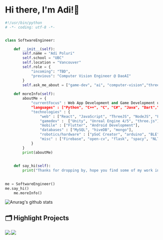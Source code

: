 # Hi there, I'm Adi!👋

```python
#!/usr/bin/python
# -*- coding: utf-8 -*-


class SoftwareEngineer:

    def __init__(self):
        self.name = "Adi Poluri"
        self.school = "UBC"
        self.location = "Vancouver"
        self.role = {
            "incoming": "TBD",
            "previous": "Computer Vision Engineer @ DaoAI"
        }
        self.ask_me_about = ["game-dev", "ai", "computer-vision","three-js"]
       
    def moreInfo(self):
        aboutMe = {
            "currentFocus" : Web App Development and Game Development using Three.js!",
            "languages" : ["Python", "C++", "C", "C#", "Java", "Dart","Javascript", "TypeScript", "Julia"],
            "technologies" : {
                "web" : ["React", "JavaScript", "ThreeJS", "NodeJS", "Flutter", "HTML/CSS", "Socket.io"],
                "gamedev" :  ["Unity", "Unreal Engine 4/5", "three.js"],
                "mobile" : ["Flutter", "Android Development"],
                "databases" : ["MySQL", "hiveDB", "mongo"],
                "robotics/hardware" : ["pSoC Creator", "arduino", "BLE"],
                "misc" : ["Firebase", "open-cv", "flask", "spacy", "NLTK"]
            } 
        }
        print(aboutMe)
        
    
    def say_hi(self):
        print("Thanks for dropping by, hope you find some of my work interesting!")
    
    
me = SoftwareEngineer()
me.say_hi()
    me.moreInfo()

```
        
![Anurag's github stats](https://github-readme-stats.vercel.app/api?username=adipoluri&count_private=true&theme=github_dark)
</details>


  
## 🗂️ Highlight Projects

<a href="https://github.com/adipoluri/Pixelov">
  <img align="center" src="https://github-readme-stats.vercel.app/api/pin/?username=adipoluri&repo=pixelov&show_icons=true&theme=github_dark&line_height=27" />
</a>
<a href= "https://github.com/adipoluri/redacted">
  <img align="center" src="https://github-readme-stats.vercel.app/api/pin/?username=adipoluri&repo=redacted&show_icons=true&theme=github_dark&line_height=28" />
</a>



